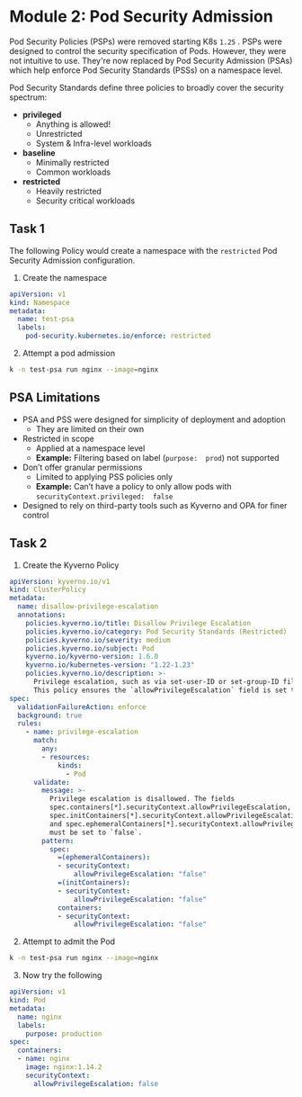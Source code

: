# Module 2: Pod Security Admission

Pod Security Policies (PSPs) were removed starting K8s `1.25` . PSPs were designed to control the security specification of Pods. However, they were not intuitive to use. They're now replaced by Pod Security Admission (PSAs) which help enforce Pod Security Standards (PSSs) on a namespace level.

Pod Security Standards define three policies to broadly cover the security spectrum:
-   **privileged**
	-   Anything is allowed!
	-   Unrestricted
	-   System & Infra-level workloads
-   **baseline**
	-   Minimally restricted
	-   Common workloads
-   **restricted**
	-   Heavily restricted
	-   Security critical workloads

## Task 1

The following Policy would create a namespace with the `restricted` Pod Security Admission configuration.
1. Create the namespace
```yaml
apiVersion: v1
kind: Namespace
metadata:
  name: test-psa
  labels:
    pod-security.kubernetes.io/enforce: restricted
```
2. Attempt a pod admission
```bash
k -n test-psa run nginx --image=nginx
```

## PSA Limitations

-   PSA and PSS were designed for simplicity of deployment and adoption
	-   They are limited on their own
-   Restricted in scope
	-   Applied at a namespace level
	-   **Example:** Filtering based on label (`purpose:  prod`) not supported
-   Don’t offer granular permissions
	-   Limited to applying PSS policies only
	-   **Example:** Can’t have a policy to only allow pods with `securityContext.privileged:  false`
-   Designed to rely on third-party tools such as Kyverno and OPA for finer control

## Task 2

1. Create the Kyverno Policy
```yaml
apiVersion: kyverno.io/v1
kind: ClusterPolicy
metadata:
  name: disallow-privilege-escalation
  annotations:
    policies.kyverno.io/title: Disallow Privilege Escalation
    policies.kyverno.io/category: Pod Security Standards (Restricted)
    policies.kyverno.io/severity: medium
    policies.kyverno.io/subject: Pod
    kyverno.io/kyverno-version: 1.6.0
    kyverno.io/kubernetes-version: "1.22-1.23"
    policies.kyverno.io/description: >-
      Privilege escalation, such as via set-user-ID or set-group-ID file mode, should not be allowed.
      This policy ensures the `allowPrivilegeEscalation` field is set to `false`.      
spec:
  validationFailureAction: enforce
  background: true
  rules:
    - name: privilege-escalation
      match:
        any:
        - resources:
            kinds:
              - Pod
      validate:
        message: >-
          Privilege escalation is disallowed. The fields
          spec.containers[*].securityContext.allowPrivilegeEscalation,
          spec.initContainers[*].securityContext.allowPrivilegeEscalation,
          and spec.ephemeralContainers[*].securityContext.allowPrivilegeEscalation
          must be set to `false`.          
        pattern:
          spec:
            =(ephemeralContainers):
            - securityContext:
                allowPrivilegeEscalation: "false"
            =(initContainers):
            - securityContext:
                allowPrivilegeEscalation: "false"
            containers:
            - securityContext:
                allowPrivilegeEscalation: "false"
```
2. Attempt to admit the Pod
```bash
k -n test-psa run nginx --image=nginx
```
3. Now try the following
```yaml
apiVersion: v1
kind: Pod
metadata:
  name: nginx
  labels:
    purpose: production
spec:
  containers:
  - name: nginx
    image: nginx:1.14.2
    securityContext:
      allowPrivilegeEscalation: false
```
